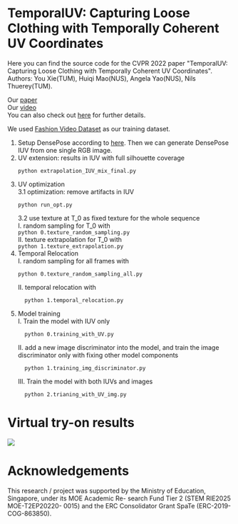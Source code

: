 # TemporalUV: Capturing Loose Clothing with Temporally Coherent UV Coordinates
Here you can find the source code for the CVPR 2022 paper "TemporalUV: Capturing Loose Clothing with Temporally Coherent UV Coordinates". Authors: You Xie(TUM), Huiqi Mao(NUS), Angela Yao(NUS), Nils Thuerey(TUM).

Our [paper](https://arxiv.org/pdf/2204.03671.pdf)  
Our [video](https://youtu.be/mDjzzMDy9Ko)  
You can also check out [here](https://ge.in.tum.de/publications/temporaluv-capturing-loose-clothing-with-temporally-coherent-uv-coordinates/) for further details.

We used [Fashion Video Dataset](https://vision.cs.ubc.ca/datasets/fashion/) as our training dataset.

1. Setup DensePose according to [here](https://github.com/facebookresearch/Densepose). Then we can generate DensePose IUV from one single RGB image.
2. UV extension: results in IUV with full silhouette coverage  
    ```
    python extrapolation_IUV_mix_final.py
    ```
3. UV optimization  
    3.1 optimization: remove artifacts in IUV  
      ```
      python run_opt.py  
      ```  
    3.2 use texture at T_0 as fixed texture for the whole sequence  
        I. random sampling for T_0 with  
        ```
        python 0.texture_random_sampling.py  
        ```  
        II. texture extrapolation for T_0 with  
        ```
        python 1.texture_extrapolation.py
        ```  
4. Temporal Relocation  
    I. random sampling for all frames with  
      ```
      python 0.texture_random_sampling_all.py  
      ```
    II. temporal relocation with  
      ```
  		python 1.temporal_relocation.py  
      ```
5. Model training  
    I. Train the model with IUV only  
      ```
  		python 0.training_with_UV.py  
      ```
    II. add a new image discriminator into the model, and train the image discriminator only with fixing other model components  
      ```
  		python 1.training_img_discriminator.py  
      ```
    III. Train the model with both IUVs and images  
      ```
  		python 2.trianing_with_UV_img.py
      ```

# Virtual try-on results
  ![](virtual_try_on_results/output.gif)

# Acknowledgements
  This research / project was supported by the Ministry of Education, Singapore, under its MOE Academic Re- search Fund Tier 2 (STEM RIE2025 MOE-T2EP20220- 0015) and the ERC Consolidator Grant SpaTe (ERC-2019- COG-863850).
